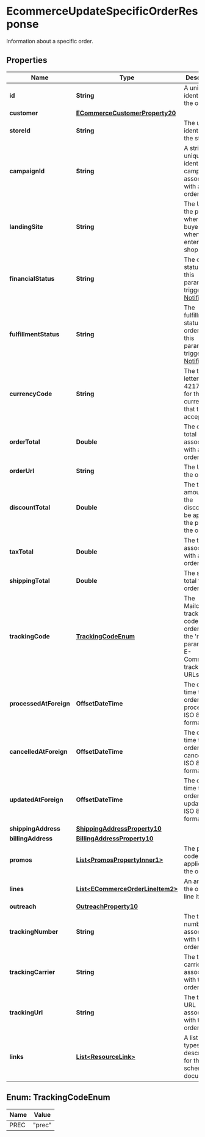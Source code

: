 

# EcommerceUpdateSpecificOrderResponse

Information about a specific order.

## Properties

| Name | Type | Description | Notes |
|------------ | ------------- | ------------- | -------------|
|**id** | **String** | A unique identifier for the order. |  [optional] [readonly] |
|**customer** | [**ECommerceCustomerProperty20**](ECommerceCustomerProperty20.md) |  |  [optional] |
|**storeId** | **String** | The unique identifier for the store. |  [optional] [readonly] |
|**campaignId** | **String** | A string that uniquely identifies the campaign associated with an order. |  [optional] |
|**landingSite** | **String** | The URL for the page where the buyer landed when entering the shop. |  [optional] |
|**financialStatus** | **String** | The order status. Use this parameter to trigger [Order Notifications](https://mailchimp.com/developer/marketing/docs/e-commerce/#order-notifications). |  [optional] |
|**fulfillmentStatus** | **String** | The fulfillment status for the order. Use this parameter to trigger [Order Notifications](https://mailchimp.com/developer/marketing/docs/e-commerce/#order-notifications). |  [optional] |
|**currencyCode** | **String** | The three-letter ISO 4217 code for the currency that the store accepts. |  [optional] |
|**orderTotal** | **Double** | The order total associated with an order. |  [optional] |
|**orderUrl** | **String** | The URL for the order. |  [optional] |
|**discountTotal** | **Double** | The total amount of the discounts to be applied to the price of the order. |  [optional] |
|**taxTotal** | **Double** | The tax total associated with an order. |  [optional] |
|**shippingTotal** | **Double** | The shipping total for the order. |  [optional] |
|**trackingCode** | [**TrackingCodeEnum**](#TrackingCodeEnum) | The Mailchimp tracking code for the order. Uses the &#39;mc_tc&#39; parameter in E-Commerce tracking URLs. |  [optional] |
|**processedAtForeign** | **OffsetDateTime** | The date and time the order was processed in ISO 8601 format. |  [optional] |
|**cancelledAtForeign** | **OffsetDateTime** | The date and time the order was cancelled in ISO 8601 format. |  [optional] |
|**updatedAtForeign** | **OffsetDateTime** | The date and time the order was updated in ISO 8601 format. |  [optional] |
|**shippingAddress** | [**ShippingAddressProperty10**](ShippingAddressProperty10.md) |  |  [optional] |
|**billingAddress** | [**BillingAddressProperty10**](BillingAddressProperty10.md) |  |  [optional] |
|**promos** | [**List&lt;PromosPropertyInner1&gt;**](PromosPropertyInner1.md) | The promo codes applied on the order |  [optional] |
|**lines** | [**List&lt;ECommerceOrderLineItem2&gt;**](ECommerceOrderLineItem2.md) | An array of the order&#39;s line items. |  [optional] |
|**outreach** | [**OutreachProperty10**](OutreachProperty10.md) |  |  [optional] |
|**trackingNumber** | **String** | The tracking number associated with the order. |  [optional] |
|**trackingCarrier** | **String** | The tracking carrier associated with the order. |  [optional] |
|**trackingUrl** | **String** | The tracking URL associated with the order. |  [optional] |
|**links** | [**List&lt;ResourceLink&gt;**](ResourceLink.md) | A list of link types and descriptions for the API schema documents. |  [optional] [readonly] |



## Enum: TrackingCodeEnum

| Name | Value |
|---- | -----|
| PREC | &quot;prec&quot; |



